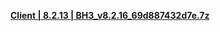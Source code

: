 **[ Client | 8.2.13 | BH3_v8.2.16_69d887432d7e.7z ](https://autopatchbeta.bh3.com/ptpublic/Beta/20250314144339_lWjHnaV3hte45w7Y/BH3_v8.2.16_69d887432d7e.7z)**
